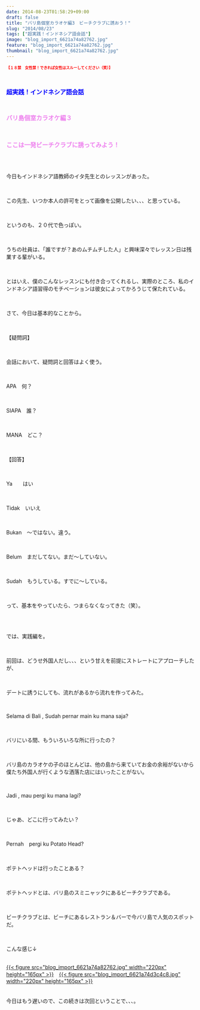```yaml
---
date: 2014-08-23T01:58:29+09:00
draft: false
title: "バリ島個室カラオケ編3　ビーチクラブに誘おう！"
slug: "2014/08/23"
tags: ["超実践！インドネシア語会話"]
image: "blog_import_6621a74a82762.jpg"
feature: "blog_import_6621a74a82762.jpg"
thumbnail: "blog_import_6621a74a82762.jpg"
---
```

<p><strong><font color="#ff0000" size="1">【１８禁　女性禁！できれば女性はスルーしてください（笑）】</font></strong></p><p><br/></p><p><font color="#0000ff" size="3"><strong>超実践！インドネシア語会話</strong></font></p><p><br/></p><p><font color="#ee82ee" size="3"><strong>バリ島個室カラオケ編３</strong></font></p><p><font color="#ee82ee" size="3"><strong><br/></strong></font></p><p><font color="#ee82ee" size="3"><strong>ここは一発ビーチクラブに誘ってみよう！</strong></font></p><br/><br/><p>今日もインドネシア語教師のイタ先生とのレッスンがあった。</p><br/><p>この先生、いつか本人の許可をとって画像を公開したい、、、と思っている。</p><br/><p>というのも、２０代で色っぽい。</p><br/><p>うちの社員は、「誰ですが？あのムチムチした人」と興味深々でレッスン日は残業する輩がいる。</p><br/><p>とはいえ、僕のこんなレッスンにも付き合ってくれるし、実際のところ、私のインドネシア語習得のモチベーションは彼女によってかろうじて保たれている。</p><br/><p>さて、今日は基本的なことから。</p><br/><p>【疑問詞】</p><br/><p>会話において、疑問詞と回答はよく使う。</p><br/><p>APA　何？</p><br/><p>SIAPA　誰？</p><br/><p>MANA　どこ？</p><br/><p>【回答】</p><br/><p>Ya　　はい</p><br/><p>Tidak　いいえ</p><br/><p>Bukan　～ではない。違う。</p><br/><p>Belum　まだしてない。まだ～していない。</p><br/><p>Sudah　もうしている。すでに～している。</p><br/><p>って、基本をやっていたら、つまらなくなってきた（笑）。</p><br/><br/><p>では、実践編を。</p><br/><p>前回は、どうせ外国人だし、、、という甘えを前提にストレートにアプローチしたが、</p><br/><p>デートに誘うにしても、流れがあるから流れを作ってみた。</p><br/><p>Selama di Bali , Sudah pernar main ku mana saja?</p><br/><p>バリにいる間、もういろいろな所に行ったの？</p><br/><p>バリ島のカラオケの子のほとんどは、他の島から来ていてお金の余裕がないから僕たち外国人が行くような洒落た店にはいったことがない。</p><br/><p>Jadi , mau pergi ku mana lagi?</p><br/><p>じゃあ、どこに行ってみたい？</p><br/><p>Pernah　pergi ku Potato Head?</p><br/><p>ポテトヘッドは行ったことある？</p><br/><p>ポテトヘッドとは、バリ島のスミニャックにあるビーチクラブである。</p><br/><p>ビーチクラブとは、ビーチにあるレストラン＆バーで今バリ島で人気のスポットだ。</p><br/><p>こんな感じ↓</p><p><br/><a href="blog_import_6621a74bb4bc1.jpg">{{< figure src="blog_import_6621a74a82762.jpg" width="220px" height="165px" >}}</a>　<a href="blog_import_6621a74e7f8b2.jpg">{{< figure src="blog_import_6621a74d3c4c8.jpg" width="220px" height="165px" >}}</a><br/><br/><br/>今日はもう遅いので、この続きは次回ということで、、、。<br/><br/><br/><br/></p><br/><br/><br/><br/><br/><br/><br/><br/><br/><br/><br/>

